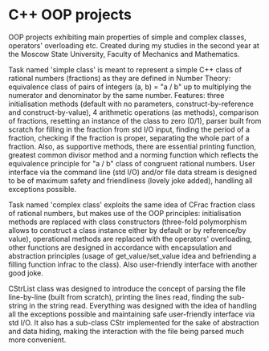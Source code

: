 # C++ OOP projects

OOP projects exhibiting main properties of simple and complex classes, operators' overloading etc. Created during my studies in the second year at the Moscow State University, Faculty of Mechanics and Mathematics.

Task named 'simple class' is meant to represent a simple C++ class of rational numbers (fractions) as they are defined in Number Theory: equivalence class of pairs of integers (a, b) = "a / b" up to multiplying the numerator and denominator by the same number.
Features: three initialisation methods (default with no parameters, construct-by-reference and construct-by-value), 4 arithmetic operations (as methods), comparison of fractions, resetting an instance of the class to zero (0/1), parser built from scratch for filling in the fraction from std I/O input, finding the period of a fraction, checking if the fraction is proper, separating the whole part of a fraction. Also, as supportive methods, there are essential printing function, greatest common divisor method and a norming function which reflects the equivalence principle for "a / b" class of congruent rational numbers.
User interface via the command line (std I/O) and/or file data stream is designed to be of maximum safety and friendliness (lovely joke added), handling all exceptions possible.

Task named 'complex class' exploits the same idea of CFrac fraction class of rational numbers, but makes use of the OOP principles: initialisation methods are replaced with class constructors (three-fold polymorphism allows to construct a class instance either by default or by reference/by value), operational methods are replaced with the operators' overloading, other functions are designed in accordance with encapsulation and abstraction principles (usage of get_value/set_value idea and befriending a filling function infrac to the class). Also user-friendly interface with another good joke.

CStrList class was designed to introduce the concept of parsing the file line-by-line (built from scratch), printing the lines read, finding the sub-string in the string read. Everything was designed with the idea of handling all the exceptions possible and maintaining safe user-friendly interface via std I/O. It also has a sub-class CStr implemented for the sake of abstraction and data hiding, making the interaction with the file being parsed much more convenient.
